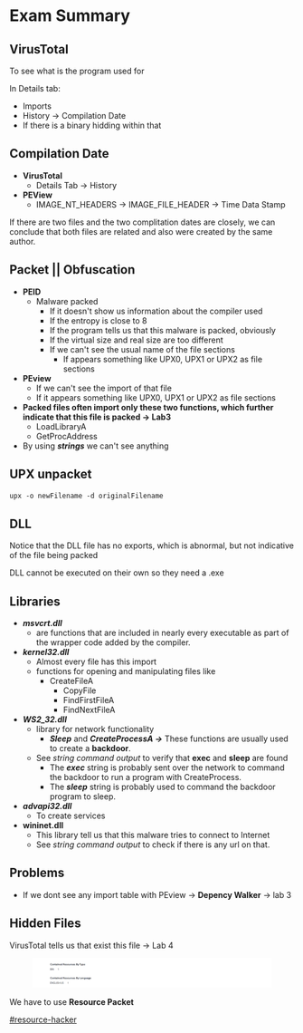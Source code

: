 # Exam Summary

## VirusTotal

To see what is the program used for

In Details tab:

* Imports
* History -> Compilation Date
* If there is a binary hidding within that



## Compilation Date

* **VirusTotal**
  * Details Tab -> History
* **PEView**
  * IMAGE\_NT\_HEADERS -> IMAGE\_FILE\_HEADER -> Time Data Stamp

If there are two files and the two complitation dates are closely, we can conclude that both files are related and also were created by the same author.

## Packet || Obfuscation

* **PEID**
  * Malware packed
    * If it doesn't show us information about the compiler used
    * If the entropy is close to 8
    * If the program tells us that this malware is packed, obviously
    * If the virtual size and real size are too different
    * If we can't see the usual name of the file sections
      * If appears something like UPX0, UPX1 or UPX2 as file sections
* **PEview**
  * If we can't see the import of that file
  * If it appears something like UPX0, UPX1 or UPX2 as file sections&#x20;
* **Packed files often import only these two functions, which further indicate that this file is packed -> Lab3**
  * LoadLibraryA
  * GetProcAddress&#x20;
* By using _**strings**_ we can't see anything







## UPX unpacket

```
upx -o newFilename -d originalFilename
```









## DLL

Notice that the DLL file has no exports, which is abnormal, but not indicative of the file being packed

DLL cannot be executed on their own so they need a .exe



## Libraries

* _**msvcrt.dll**_
  * are functions that are included in nearly every executable as part of the wrapper code added by the compiler.
* _**kernel32.dll**_
  * Almost every file has this import
  * functions for opening and manipulating files like
    * CreateFileA
      * CopyFile
      * FindFirstFileA
      * FindNextFileA
* _**WS2\_32.dll**_
  * library for network functionality
    * _**Sleep**_ and _**CreateProcessA ->**_ These functions are usually used to create a **backdoor**.
  * See _string command output_ to verify that **exec** and **sleep** are found
    * The _**exec**_ string is probably sent over the network to command the backdoor to run a program with CreateProcess.
    * The _**sleep**_ string is probably used to command the backdoor program to sleep.
* _**advapi32.dll**_
  * To create services
* **wininet.dll**
  * This library tell us that this malware tries to connect to Internet&#x20;
  * See _string command output_ to check if there is any url on that.



## Problems

* If we dont see any import table with PEview -> **Depency Walker** -> lab 3



## Hidden Files

VirusTotal tells us that exist this file -> Lab 4

<figure><img src="../.gitbook/assets/image (62).png" alt=""><figcaption></figcaption></figure>

We have to use **Resource Packet**

[#resource-hacker](lab-4.md#resource-hacker "mention")

